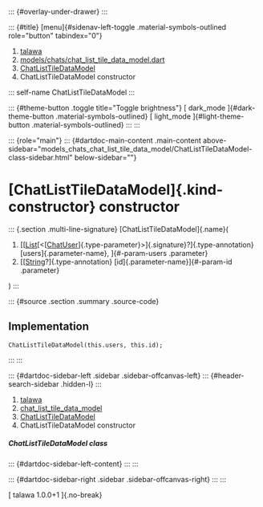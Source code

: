 ::: {#overlay-under-drawer}
:::

::: {#title}
[menu]{#sidenav-left-toggle .material-symbols-outlined role="button"
tabindex="0"}

1.  [talawa](../../index.html)
2.  [models/chats/chat_list_tile_data_model.dart](../../models_chats_chat_list_tile_data_model/)
3.  [ChatListTileDataModel](../../models_chats_chat_list_tile_data_model/ChatListTileDataModel-class.html)
4.  ChatListTileDataModel constructor

::: self-name
ChatListTileDataModel
:::

::: {#theme-button .toggle title="Toggle brightness"}
[ dark_mode ]{#dark-theme-button .material-symbols-outlined} [
light_mode ]{#light-theme-button .material-symbols-outlined}
:::
:::

::: {role="main"}
::: {#dartdoc-main-content .main-content above-sidebar="models_chats_chat_list_tile_data_model/ChatListTileDataModel-class-sidebar.html" below-sidebar=""}
<div>

# [ChatListTileDataModel]{.kind-constructor} constructor

</div>

::: {.section .multi-line-signature}
[ChatListTileDataModel]{.name}(

1.  [[[List](https://api.flutter.dev/flutter/dart-core/List-class.html)[\<[[ChatUser](../../models_chats_chat_user/ChatUser-class.html)]{.type-parameter}\>]{.signature}?]{.type-annotation}
    [users]{.parameter-name}, ]{#-param-users .parameter}
2.  [[[String](https://api.flutter.dev/flutter/dart-core/String-class.html)?]{.type-annotation}
    [id]{.parameter-name}]{#-param-id .parameter}

)
:::

::: {#source .section .summary .source-code}
## Implementation

``` language-dart
ChatListTileDataModel(this.users, this.id);
```
:::
:::

::: {#dartdoc-sidebar-left .sidebar .sidebar-offcanvas-left}
::: {#header-search-sidebar .hidden-l}
:::

1.  [talawa](../../index.html)
2.  [chat_list_tile_data_model](../../models_chats_chat_list_tile_data_model/)
3.  [ChatListTileDataModel](../../models_chats_chat_list_tile_data_model/ChatListTileDataModel-class.html)
4.  ChatListTileDataModel constructor

##### ChatListTileDataModel class

::: {#dartdoc-sidebar-left-content}
:::
:::

::: {#dartdoc-sidebar-right .sidebar .sidebar-offcanvas-right}
:::
:::

[ talawa 1.0.0+1 ]{.no-break}
